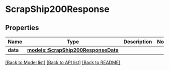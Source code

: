 # ScrapShip200Response

## Properties

Name | Type | Description | Notes
------------ | ------------- | ------------- | -------------
**data** | [**models::ScrapShip200ResponseData**](scrap_ship_200_response_data.md) |  | 

[[Back to Model list]](../README.md#documentation-for-models) [[Back to API list]](../README.md#documentation-for-api-endpoints) [[Back to README]](../README.md)


